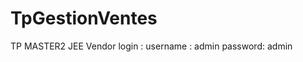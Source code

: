 # TpGestionVentes
TP MASTER2 JEE 
Vendor login : username : admin
                password: admin
                
